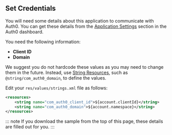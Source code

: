## Set Credentials

You will need some details about this application to communicate with Auth0. You can get these details from the [Application Settings](${manage_url}/#/applications/${account.clientId}/settings) section in the Auth0 dashboard.

You need the following information: 
* **Client ID**
* **Domain**

We suggest you do not hardcode these values as you may need to change them in the future. Instead, use [String Resources](https://developer.android.com/guide/topics/resources/string-resource.html), such as `@string/com_auth0_domain`, to define the values. 

Edit your `res/values/strings.xml` file as follows:

```xml
<resources>
    <string name="com_auth0_client_id">${account.clientId}</string>
    <string name="com_auth0_domain">${account.namespace}</string>
</resources>
```

::: note
If you download the sample from the top of this page, these details are filled out for you.
:::
